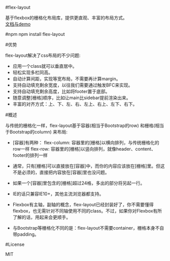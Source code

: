 #flex-layout

基于flexbox的栅格化布局库，提供更直观、丰富的布局方式。<br>
[文档与demo][1]

#npm
	npm install flex-layout

#优势

flex-layout解决了css布局的不少问题:

* 应用一个class就可以垂直居中。
* 轻松实现多栏同高。
* 自动计算间距，实现等宽布局，不需要再计算margin。
* 支持自动填充剩余宽度，以往我们需要通过触发BFC来实现。
* 支持自动填充剩余高度，比如将footer置于底部。
* 随意调整[栅格]顺序，比如让main比sidebar提前渲染出来。
* 丰富的对齐方式：上、下、左、右、左上、右上、左下、右下。

#概述

与传统的栅格化一样，flex-layout基于容器(相当于Bootstrap的row) 和栅格(相当于Bootstrap的column) 来布局:

* [容器]有两种：
flex-column: 容器里的[栅格]以横向排列，与传统栅格化的row一样
flex-row: 容器里的[栅格]以竖向排列，就像header、content、footer的排列一样

* 通常，只有[栅格]可以直接放在[容器]中，而你的内容应该放在[栅格]里。但这不是必须的，直接把内容放在[容器]里也没问题。
* 如果一个[容器]里包含的[栅格]超过24格，多出的部分将另起一行。
* IE的话只兼容IE10+，其他主流浏览器都支持。
* Flexbox有主轴，副轴的概念，flex-layout已经封装好了，你不需要懂得flexbox，也无需针对不同轴使用不同的class。不过，如果你对Flexbox有所了解的话，用起来会更顺手。
* 与Bootstrap等栅格化不同的是：flex-layout不需要container，栅格本身不自带padding。

#License

MIT

[1]: http://coffcer.github.io/flex-layout/